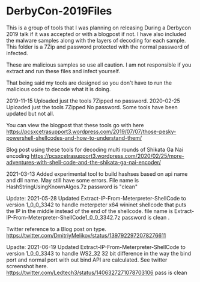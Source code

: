 # DerbyCon-2019Files
This is a group of tools that I was planning on releasing During a Derbycon 2019 talk if it was accepted or with a blogpost if not.
I have also included the malware samples along with the layers of decoding for each sample. This folder is a 7Zip and password protected with the normal password of infected.

These are malicious samples so use all caution. I am not responsible if you extract and run these files and infect yourself.

That being said my tools are designed so you don't have to run the malicious code to decode what it is doing.

2019-11-15 Uploaded just the tools 7Zipped no password.
2020-02-25 Uploaded just the tools 7Zipped No password. Some tools have been updated but not all.

You can view the blogpost that these tools go with here https://pcsxcetrasupport3.wordpress.com/2019/07/07/those-pesky-powershell-shellcodes-and-how-to-understand-them/

Blog post using these tools for decoding multi rounds of Shikata Ga Nai encoding https://pcsxcetrasupport3.wordpress.com/2020/02/25/more-adventures-with-shell-code-and-the-shikata-ga-nai-encoder/

2021-03-13 Added experimental tool to build hashses based on api name and dll name. May still have some errors.
File name is HashStringUsingKnownAlgos.7z   password is "clean"


Update: 2021-05-28
Updated Extract-IP-From-Meterpreter-ShellCode to version 1_0_0_3342 to handle meterpeter x64 wininet shellcode that puts the IP in the middle instead of the end of the shellcode.
file name is Extract-IP-From-Meterpreter-ShellCode1_0_0_3342.7z password is clean .

Twitter reference to a Blog post on type. https://twitter.com/DmitriyMelikov/status/1397922972078276611

Upadte: 2021-06-19
Updated Extract-IP-From-Meterpreter-ShellCode to version 1_0_0_3343 to handle WS2_32 32 bit difference in the way the bind port and normal port with out bind API are calculated.
See twitter screenshot here. https://twitter.com/Ledtech3/status/1406327271078703106 pass is clean
